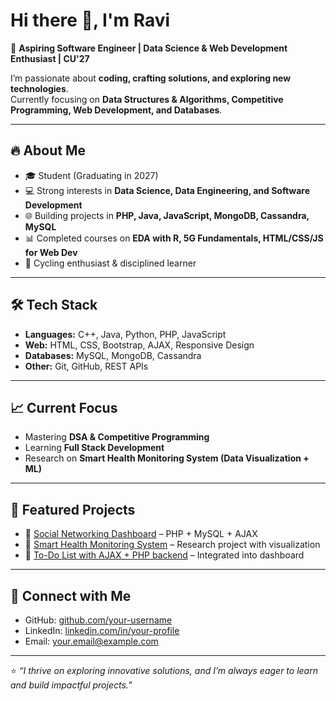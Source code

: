 # Hi there 👋, I'm Ravi  

🚀 **Aspiring Software Engineer | Data Science & Web Development Enthusiast | CU'27**  

I’m passionate about **coding, crafting solutions, and exploring new technologies**.  
Currently focusing on **Data Structures & Algorithms, Competitive Programming, Web Development, and Databases**.  

---

## 🔥 About Me  
- 🎓 Student (Graduating in 2027)  
- 💻 Strong interests in **Data Science, Data Engineering, and Software Development**  
- 🌐 Building projects in **PHP, Java, JavaScript, MongoDB, Cassandra, MySQL**  
- 📊 Completed courses on **EDA with R, 5G Fundamentals, HTML/CSS/JS for Web Dev**  
- 🚴 Cycling enthusiast & disciplined learner  

---

## 🛠️ Tech Stack
- **Languages:** C++, Java, Python, PHP, JavaScript  
- **Web:** HTML, CSS, Bootstrap, AJAX, Responsive Design  
- **Databases:** MySQL, MongoDB, Cassandra  
- **Other:** Git, GitHub, REST APIs  

---

## 📈 Current Focus
- Mastering **DSA & Competitive Programming**  
- Learning **Full Stack Development**  
- Research on **Smart Health Monitoring System (Data Visualization + ML)**  

---

## 📂 Featured Projects
- 🔗 [Social Networking Dashboard](#) – PHP + MySQL + AJAX  
- 🔗 [Smart Health Monitoring System](#) – Research project with visualization  
- 🔗 [To-Do List with AJAX + PHP backend](#) – Integrated into dashboard  

---

## 🤝 Connect with Me
- GitHub: [github.com/your-username](https://github.com/your-username)  
- LinkedIn: [linkedin.com/in/your-profile](https://linkedin.com/in/your-profile)  
- Email: your.email@example.com  

---

⭐️ *“I thrive on exploring innovative solutions, and I’m always eager to learn and build impactful projects.”*  

